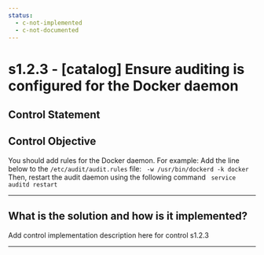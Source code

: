 ```yaml
---
status:
  - c-not-implemented
  - c-not-documented
---
```


# s1.2.3 - \[catalog\] Ensure auditing is configured for the Docker daemon

## Control Statement

## Control Objective

You should add rules for the Docker daemon.    For example:    Add the line below to the `/etc/audit/audit.rules` file:  ```  -w /usr/bin/dockerd -k docker  ```    Then, restart the audit daemon using the following command    ```  service auditd restart  ```

______________________________________________________________________

## What is the solution and how is it implemented?

Add control implementation description here for control s1.2.3

______________________________________________________________________
